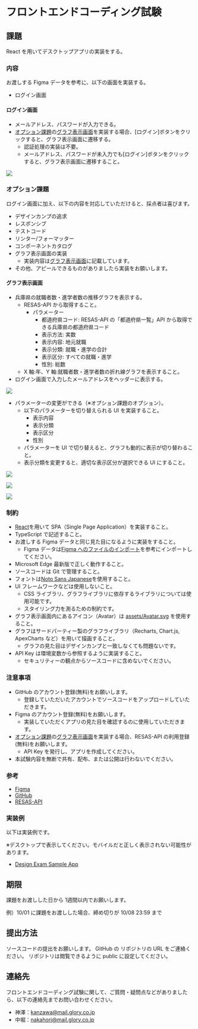 # フロントエンドコーディング試験

## 課題

React を用いてデスクトップアプリの実装をする。

### 内容

お渡しする Figma データを参考に、以下の画面を実装する。

- ログイン画面

#### ログイン画面

- メールアドレス、パスワードが入力できる。
- [オプション課題](#オプション課題)の[グラフ表示画面](#グラフ表示画面)を実装する場合、[ログイン]ボタンをクリックすると、グラフ表示画面に遷移する。
  - 認証処理の実装は不要。
  - メールアドレス、パスワードが未入力でも[ログイン]ボタンをクリックすると、グラフ表示画面に遷移すること。

![](./img/login_page.drawio.png)

### オプション課題

ログイン画面に加え、以下の内容を対応していただけると、採点者は喜びます。

- デザインカンプの追求
- レスポンシブ
- テストコード
- リンター/フォーマッター
- コンポーネントカタログ
- グラフ表示画面の実装
  - 実装内容は[グラフ表示画面](#グラフ表示画面)に記載しています。
- その他、アピールできるものがありましたら実装をお願いします。

#### グラフ表示画面

- 兵庫県の就職者数・進学者数の推移グラフを表示する。
  - RESAS-API から取得すること。
    - パラメーター
      - 都道府県コード: RESAS-API の「都道府県一覧」API から取得できる兵庫県の都道府県コード
      - 表示方法: 実数
      - 表示内容: 地元就職
      - 表示分類: 就職・進学の合計
      - 表示区分: すべての就職・進学
      - 性別: 総数
  - X 軸:年、Y 軸:就職者数・進学者数の折れ線グラフを表示すること。
- ログイン画面で入力したメールアドレスをヘッダーに表示する。

![](./img/graph_page.drawio.png)

- パラメーターの変更ができる（※オプション課題のオプション）。
  - 以下のパラメーターを切り替えられる UI を実装すること。
    - 表示内容
    - 表示分類
    - 表示区分
    - 性別
  - パラメーターを UI で切り替えると、グラフも動的に表示が切り替わること。
  - 表示分類を変更すると、適切な表示区分が選択できる UI にすること。

![](./img/graph_page_2.drawio.png)

![](./img/graph_page_3.drawio.png)

![](./img/graph_page_4.drawio.png)

### 制約

- [React](https://react.dev/)を用いて SPA（Single Page Application）を実装すること。
- TypeScript で記述すること。
- お渡しする Figma データと同じ見た目になるように実装をすること。
  - Figma データは[Figma へのファイルのインポート](https://help.figma.com/hc/ja/articles/360041003114-Figma%E3%81%B8%E3%81%AE%E3%83%95%E3%82%A1%E3%82%A4%E3%83%AB%E3%81%AE%E3%82%A4%E3%83%B3%E3%83%9D%E3%83%BC%E3%83%88)を参考にインポートしてください。
- Microsoft Edge 最新版で正しく動作すること。
- ソースコードは Git で管理すること。
- フォントは[Noto Sans Japanese](https://fonts.google.com/noto/specimen/Noto+Sans+JP)を使用すること。
- UI フレームワークなどは使用しないこと。
  - CSS ライブラリ、グラフライブラリに依存するライブラリについては使用可能です。
  - スタイリング力を測るための制約です。
- グラフ表示画面内にあるアイコン（Avatar）は [assets/Avatar.svg](./assets/Avatar.svg) を使用すること。
- グラフはサードパーティー製のグラフライブラリ（Recharts, Chart.js, ApexCharts など）を用いて描画すること。
  - グラフの見た目はデザインカンプと一致しなくても問題ないです。
- API Key は環境変数から参照するように実装すること。
  - セキュリティーの観点からソースコードに含めないでください。

### 注意事項

- GitHub のアカウント登録(無料)をお願いします。
  - 登録していただいたアカウントでソースコードをアップロードしていただきます。
- Figma のアカウント登録(無料)をお願いします。
  - 実装していただくアプリの見た目を確認するのに使用していただきます。
- [オプション課題](#オプション課題)の[グラフ表示画面](#グラフ表示画面)を実装する場合、RESAS-API の利用登録(無料)をお願いします。
  - API Key を発行し、アプリを作成してください。
- 本試験内容を無断で共有、配布、または公開は行わないでください。

### 参考

- [Figma](https://www.figma.com/ja/)
- [GitHub](https://github.com/)
- [RESAS-API](https://opendata.resas-portal.go.jp/)

### 実装例

以下は実装例です。

※デスクトップで表示してください。モバイルだと正しく表示されない可能性があります。

- [Design Exam Sample App](https://gux-rwlt.github.io/design-exam/)

## 期限

課題をお渡しした日から 1週間以内でお願いします。

例）10/01 に課題をお渡しした場合、締め切りが 10/08 23:59 まで

## 提出方法

ソースコードの提出をお願いします。
GitHub の リポジトリの URL をご連絡ください。
リポジトリは閲覧できるように public に設定してください。

## 連絡先

フロントエンドコーディング試験に関して、ご質問・疑問点などがありましたら、以下の連絡先までお問い合わせください。

- 神澤：kanzawa@mail.glory.co.jp
- 中堀：nakahori@mail.glory.co.jp
